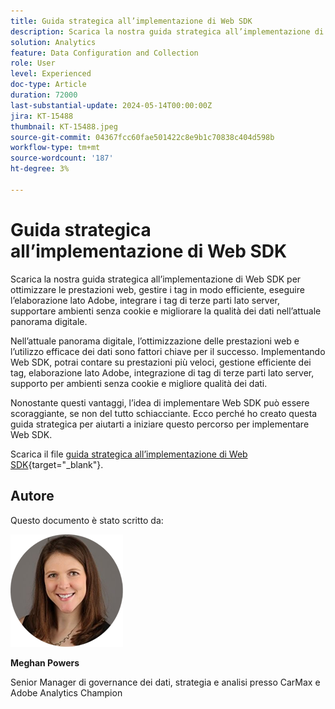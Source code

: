 ```yaml
---
title: Guida strategica all’implementazione di Web SDK
description: Scarica la nostra guida strategica all’implementazione di Web SDK per ottimizzare le prestazioni web, gestire i tag in modo efficiente, eseguire l’elaborazione lato Adobe, integrare i tag di terze parti lato server, supportare ambienti senza cookie e migliorare la qualità dei dati nell’attuale panorama digitale.
solution: Analytics
feature: Data Configuration and Collection
role: User
level: Experienced
doc-type: Article
duration: 72000
last-substantial-update: 2024-05-14T00:00:00Z
jira: KT-15488
thumbnail: KT-15488.jpeg
source-git-commit: 04367fcc60fae501422c8e9b1c70838c404d598b
workflow-type: tm+mt
source-wordcount: '187'
ht-degree: 3%

---
```



# Guida strategica all’implementazione di Web SDK

Scarica la nostra guida strategica all’implementazione di Web SDK per ottimizzare le prestazioni web, gestire i tag in modo efficiente, eseguire l’elaborazione lato Adobe, integrare i tag di terze parti lato server, supportare ambienti senza cookie e migliorare la qualità dei dati nell’attuale panorama digitale.

Nell’attuale panorama digitale, l’ottimizzazione delle prestazioni web e l’utilizzo efficace dei dati sono fattori chiave per il successo. Implementando Web SDK, potrai contare su prestazioni più veloci, gestione efficiente dei tag, elaborazione lato Adobe, integrazione di tag di terze parti lato server, supporto per ambienti senza cookie e migliore qualità dei dati.

Nonostante questi vantaggi, l’idea di implementare Web SDK può essere scoraggiante, se non del tutto schiacciante. Ecco perché ho creato questa guida strategica per aiutarti a iniziare questo percorso per implementare Web SDK.

Scarica il file [guida strategica all’implementazione di Web SDK](https://www.adobe.com/content/dam/www/us/en/digital-experience/in-product/images/Final%20WebSDK%20Playbook.pdf){target="_blank"}.


## Autore

Questo documento è stato scritto da:

![meghan-head-shot](assets/meghan-head-shot.png)

**Meghan Powers**

Senior Manager di governance dei dati, strategia e analisi presso CarMax e Adobe Analytics Champion

